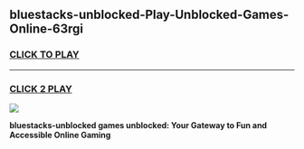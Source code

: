 
## bluestacks-unblocked-Play-Unblocked-Games-Online-63rgi
<h3>
<a href="https://premium76.site?title=bluestacks-unblocked&ref=25A">CLICK TO PLAY</a></h3>
<hr>

<h3>
<a href="https://premium76.site?title=bluestacks-unblocked&ref=25A">CLICK 2 PLAY</a>
  
</h3>

<a href="https://premium76.site?title=bluestacks-unblocked&ref=25A"><img src="https://clearcache.store/games.png"></a>


**bluestacks-unblocked games unblocked: Your Gateway to Fun and Accessible Online Gaming**
